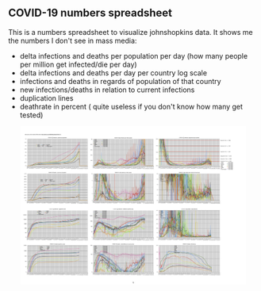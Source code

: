 COVID-19 numbers spreadsheet
----------------------------------------------

This is a numbers spreadsheet to visualize johnshopkins data.
It shows me the numbers I don't see in mass media: 

- delta infections and deaths per population per day (how many people per million get infected/die per day)
- delta infections and deaths per day per country log scale
- infections and deaths in regards of population of that country
- new infections/deaths in relation to current infections
- duplication lines
- deathrate in percent ( quite useless if you don't know how many get tested)

<img src="COVID-19.numbers-results.png" style="max-width: 90%; display: block; margin-left: auto; margin-right: auto;" />
